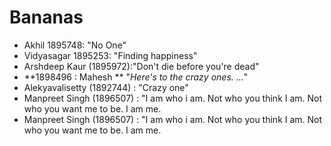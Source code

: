 # Bananas
* Akhil 1895748: "No One"
* Vidyasagar 1895253: "Finding happiness"
* Arshdeep Kaur (1895972):"Don't die before you're dead"
* **1898496 : Mahesh ** "*Here's to the crazy ones. ...*"
* Alekyavalisetty (1892744) : "Crazy one"
* Manpreet Singh (1896507) : "I am who i am. Not who you think I am. Not who you want me to be. I am me. 
* Manpreet Singh (1896507) : "I am who i am. Not who you think I am. Not who you want me to be. I am me.
